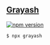## [Grayash](https://grayash.tech)

[![npm version](https://badge.fury.io/js/grayash.svg)](https://badge.fury.io/js/grayash)

```sh
$ npx grayash
```
